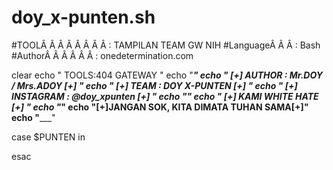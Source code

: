 # doy_x-punten.sh

#TOOLÂ Â Â Â Â Â Â Â : TAMPILAN TEAM GW NIH
#LanguageÂ Â Â : Bash
#AuthorÂ Â Â Â Â Â : onedetermination.com

clear
echo "                         TOOLS:404 GATEWAY "
echo "___________________________________________"
echo " [+] AUTHOR    : Mr.DOY / Mrs.ADOY [+] "
echo " [+] TEAM      : DOY X-PUNTEN      [+] "
echo " [+] INSTAGRAM : @doy_xpunten_     [+] "
echo "_______________________________________"
echo "       [+] KAMI WHITE HATE [+]  "
echo "_______________________________________"
echo "[+]JANGAN SOK, KITA DIMATA TUHAN SAMA[+]"
echo "_______________________________________"

case $PUNTEN in

esac
